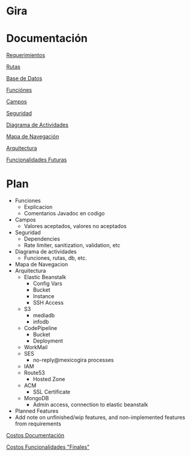 # Gira

# Documentación

[Requerimientos](Gira/Requerimientos%20f2c02cd936cc4d448c4a00c3b9f02d52.md)

[Rutas](Gira/Rutas%20dcf1646a492a4696a362a6fb01eddc14.md)

[Base de Datos](Gira/Base%20de%20Datos%20c857a1c79823476bbac08cb8c68135e5.md)

[Funciónes](Gira/Funcio%CC%81nes%2070fbaf8cac6b47db91c7c3336262c2da.md)

[Campos](Gira/Campos%200c00b81547d4406c87ee8a490819e1b0.md)

[Seguridad](Gira/Seguridad%2035e1e15b951d4423b88ec8d77f56599e.md)

[Diagrama de Actividades](Gira/Diagrama%20de%20Actividades%20835a1be637ff4cc58a84e28dd9e8d219.md)

[Mapa de Navegación](Gira/Mapa%20de%20Navegacio%CC%81n%2081b8706c767d4968ac13748845bd8a20.md)

[Arquitectura](Gira/Arquitectura%20a8e2fabd8f864e1f917539a78dbf0a57.md)

[Funcionalidades Futuras](Gira/Funcionalidades%20Futuras%2096e604bce0914ae3924c12827dcab359.md)

# Plan

- Funciones
    - Explicacion
    - Comentarios Javadoc en codigo
- Campos
    - Valores aceptados, valores no aceptados
- Seguridad
    - Dependencies
    - Rate limiter, sanitization, validation, etc
- Diagrama de actividades
    - Funciones, rutas, db, etc.
- Mapa de Navegacion
- Arquitectura
    - Elastic Beanstalk
        - Config Vars
        - Bucket
        - Instance
        - SSH Access
    - S3
        - mediadb
        - infodb
    - CodePipeline
        - Bucket
        - Deployment
    - WorkMail
    - SES
        - no-reply@mexicogira processes
    - IAM
    - Route53
        - Hosted Zone
    - ACM
        - SSL Certificate
    - MongoDB
        - Admin access, connection to elastic beanstalk
- Planned Features
- Add note on unfinished/wip features, and non-implemented features from requirements

[Costos Documentación](Gira/Costos%20Documentacio%CC%81n%200183bf80551940ea9778ac159e374339.csv)

[Costos Funcionalidades "Finales"](Gira/Costos%20Funcionalidades%20Finales%201e2ed53f3d6741c19f3bc12ee9a96e9a.csv)